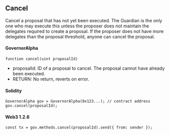 Cancel
------

Cancel a proposal that has not yet been executed. The Guardian is the only one who may execute this unless the proposer does not maintain the delegates required to create a proposal. If the proposer does not have more delegates than the proposal threshold, anyone can cancel the proposal.

#### GovernorAlpha

```
function cancel(uint proposalId)
```

-   proposalId: ID of a proposal to cancel. The proposal cannot have already been executed.
-   RETURN: No return, reverts on error.

#### Solidity

```
GovernorAlpha gov = GovernorAlpha(0x123...); // contract address
gov.cancel(proposalId);
```

#### Web3 1.2.6

```
const tx = gov.methods.cancel(proposalId).send({ from: sender });
```